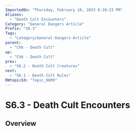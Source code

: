 ```yaml
---
ImportedOn: "Thursday, February 16, 2023 6:10:23 PM"
Aliases:
  - "Death Cult Encounters"
Category: "General Dangers Article"
Prefix: "S6.3"
Tags:
  - "Category/General-Dangers-Article"
parent:
  - "Ch6 - Death Cult"
up:
  - "Ch6 - Death Cult"
prev:
  - "S6.2 - Death Cult Creatures"
next:
  - "S6.1 - Death Cult Rules"
RWtopicId: "Topic_6809"
---
```

# S6.3 - Death Cult Encounters
## Overview
